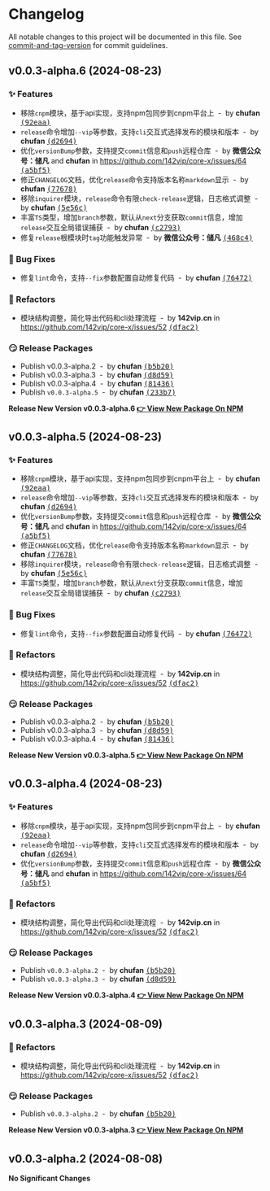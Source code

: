 # Changelog

All notable changes to this project will be documented in this file. See [commit-and-tag-version](https://github.com/absolute-version/commit-and-tag-version) for commit guidelines.


## v0.0.3-alpha.6 (2024-08-23)

### ✨ Features

- 移除`cnpm`模块，基于api实现，支持npm包同步到cnpm平台上 &nbsp;-&nbsp; by **chufan** [<samp>(92eaa)</samp>](https://github.com/142vip/core-x/commit/92eaa4c)
- `release`命令增加`--vip`等参数，支持`cli`交互式选择发布的模块和版本 &nbsp;-&nbsp; by **chufan** [<samp>(d2694)</samp>](https://github.com/142vip/core-x/commit/d26941d)
- 优化`versionBump`参数，支持提交`commit`信息和`push`远程仓库 &nbsp;-&nbsp; by **微信公众号：储凡** and **chufan** in https://github.com/142vip/core-x/issues/64 [<samp>(a5bf5)</samp>](https://github.com/142vip/core-x/commit/a5bf5fa)
- 修正`CHANGELOG`文档，优化`release`命令支持版本名称`markdown`显示 &nbsp;-&nbsp; by **chufan** [<samp>(77678)</samp>](https://github.com/142vip/core-x/commit/7767850)
- 移除`inquirer`模块，`release`命令有限`check-release`逻辑，日志格式调整 &nbsp;-&nbsp; by **chufan** [<samp>(5e56c)</samp>](https://github.com/142vip/core-x/commit/5e56c42)
- 丰富`TS`类型，增加`branch`参数，默认从`next`分支获取`commit`信息，增加`release`交互全局错误捕获 &nbsp;-&nbsp; by **chufan** [<samp>(c2793)</samp>](https://github.com/142vip/core-x/commit/c2793ad)
- 修复`release`根模块时`tag`功能触发异常 &nbsp;-&nbsp; by **微信公众号：储凡** [<samp>(468c4)</samp>](https://github.com/142vip/core-x/commit/468c4bd)

### 🐛 Bug Fixes

- 修复`lint`命令，支持`--fix`参数配置自动修复代码 &nbsp;-&nbsp; by **chufan** [<samp>(76472)</samp>](https://github.com/142vip/core-x/commit/7647248)

### 💅 Refactors

- 模块结构调整，简化导出代码和cli处理流程 &nbsp;-&nbsp; by **142vip.cn** in https://github.com/142vip/core-x/issues/52 [<samp>(dfac2)</samp>](https://github.com/142vip/core-x/commit/dfac2c5)

### 😏 Release Packages

- Publish v0.0.3-alpha.2 &nbsp;-&nbsp; by **chufan** [<samp>(b5b20)</samp>](https://github.com/142vip/core-x/commit/b5b20e1)
- Publish v0.0.3-alpha.3 &nbsp;-&nbsp; by **chufan** [<samp>(d8d59)</samp>](https://github.com/142vip/core-x/commit/d8d59fb)
- Publish v0.0.3-alpha.4 &nbsp;-&nbsp; by **chufan** [<samp>(81436)</samp>](https://github.com/142vip/core-x/commit/81436f5)
- Publish `v0.0.3-alpha.5` &nbsp;-&nbsp; by **chufan** [<samp>(233b7)</samp>](https://github.com/142vip/core-x/commit/233b72f)

**Release New Version v0.0.3-alpha.6 [👉 View New Package On NPM](https://www.npmjs.com/package/@142vip/fairy-cli)**

## v0.0.3-alpha.5 (2024-08-23)

### ✨ Features

- 移除`cnpm`模块，基于api实现，支持npm包同步到cnpm平台上 &nbsp;-&nbsp; by **chufan** [<samp>(92eaa)</samp>](https://github.com/142vip/core-x/commit/92eaa4c)
- `release`命令增加`--vip`等参数，支持`cli`交互式选择发布的模块和版本 &nbsp;-&nbsp; by **chufan** [<samp>(d2694)</samp>](https://github.com/142vip/core-x/commit/d26941d)
- 优化`versionBump`参数，支持提交`commit`信息和`push`远程仓库 &nbsp;-&nbsp; by **微信公众号：储凡** and **chufan** in https://github.com/142vip/core-x/issues/64 [<samp>(a5bf5)</samp>](https://github.com/142vip/core-x/commit/a5bf5fa)
- 修正`CHANGELOG`文档，优化`release`命令支持版本名称`markdown`显示 &nbsp;-&nbsp; by **chufan** [<samp>(77678)</samp>](https://github.com/142vip/core-x/commit/7767850)
- 移除`inquirer`模块，`release`命令有限`check-release`逻辑，日志格式调整 &nbsp;-&nbsp; by **chufan** [<samp>(5e56c)</samp>](https://github.com/142vip/core-x/commit/5e56c42)
- 丰富`TS`类型，增加`branch`参数，默认从`next`分支获取`commit`信息，增加`release`交互全局错误捕获 &nbsp;-&nbsp; by **chufan** [<samp>(c2793)</samp>](https://github.com/142vip/core-x/commit/c2793ad)

### 🐛 Bug Fixes

- 修复`lint`命令，支持`--fix`参数配置自动修复代码 &nbsp;-&nbsp; by **chufan** [<samp>(76472)</samp>](https://github.com/142vip/core-x/commit/7647248)

### 💅 Refactors

- 模块结构调整，简化导出代码和cli处理流程 &nbsp;-&nbsp; by **142vip.cn** in https://github.com/142vip/core-x/issues/52 [<samp>(dfac2)</samp>](https://github.com/142vip/core-x/commit/dfac2c5)

### 😏 Release Packages

- Publish v0.0.3-alpha.2 &nbsp;-&nbsp; by **chufan** [<samp>(b5b20)</samp>](https://github.com/142vip/core-x/commit/b5b20e1)
- Publish v0.0.3-alpha.3 &nbsp;-&nbsp; by **chufan** [<samp>(d8d59)</samp>](https://github.com/142vip/core-x/commit/d8d59fb)
- Publish v0.0.3-alpha.4 &nbsp;-&nbsp; by **chufan** [<samp>(81436)</samp>](https://github.com/142vip/core-x/commit/81436f5)

**Release New Version v0.0.3-alpha.5 [👉 View New Package On NPM](https://www.npmjs.com/package/@142vip/fairy-cli)**

## v0.0.3-alpha.4 (2024-08-23)

### ✨ Features

- 移除`cnpm`模块，基于api实现，支持npm包同步到cnpm平台上 &nbsp;-&nbsp; by **chufan** [<samp>(92eaa)</samp>](https://github.com/142vip/core-x/commit/92eaa4c)
- `release`命令增加`--vip`等参数，支持`cli`交互式选择发布的模块和版本 &nbsp;-&nbsp; by **chufan** [<samp>(d2694)</samp>](https://github.com/142vip/core-x/commit/d26941d)
- 优化`versionBump`参数，支持提交`commit`信息和`push`远程仓库 &nbsp;-&nbsp; by **微信公众号：储凡** and **chufan** in https://github.com/142vip/core-x/issues/64 [<samp>(a5bf5)</samp>](https://github.com/142vip/core-x/commit/a5bf5fa)

### 💅 Refactors

- 模块结构调整，简化导出代码和cli处理流程 &nbsp;-&nbsp; by **142vip.cn** in https://github.com/142vip/core-x/issues/52 [<samp>(dfac2)</samp>](https://github.com/142vip/core-x/commit/dfac2c5)

### 😏 Release Packages

- Publish `v0.0.3-alpha.2` &nbsp;-&nbsp; by **chufan** [<samp>(b5b20)</samp>](https://github.com/142vip/core-x/commit/b5b20e1)
- Publish `v0.0.3-alpha.3` &nbsp;-&nbsp; by **chufan** [<samp>(d8d59)</samp>](https://github.com/142vip/core-x/commit/d8d59fb)

**Release New Version v0.0.3-alpha.4 [👉 View New Package On NPM](https://www.npmjs.com/package/@142vip/fairy-cli)**

## v0.0.3-alpha.3 (2024-08-09)

### 💅 Refactors

- 模块结构调整，简化导出代码和cli处理流程 &nbsp;-&nbsp; by **142vip.cn** in https://github.com/142vip/core-x/issues/52 [<samp>(dfac2)</samp>](https://github.com/142vip/core-x/commit/dfac2c5)

### 😏 Release Packages

- Publish `v0.0.3-alpha.2` &nbsp;-&nbsp; by **chufan** [<samp>(b5b20)</samp>](https://github.com/142vip/core-x/commit/b5b20e1)

**Release New Version v0.0.3-alpha.3 [👉 View New Package On NPM](https://www.npmjs.com/package/@142vip/fairy-cli)**

## v0.0.3-alpha.2 (2024-08-08)

**No Significant Changes**
